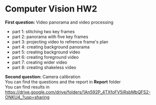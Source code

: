 # Computer Vision HW2

**First question:** Video panorama and video processing <br />
  - part 1: stitching two key frames <br />
  - part 2: panorama with five key frames <br />
  - part 3: projecting video to refrence frame's plan <br />
  - part 4: creating background panorama <br />
  - part 5: creating background video <br />
  - part 6: creating foreground video <br />
  - part 7: creating wider video <br />
  - part 8: creating shakeless video <br />


**Second question:** Camera calibration <br />
You can find the questions and the report in **Report** folder <br />
You can find results in https://drive.google.com/drive/folders/1An592P_4TXfoFV5iRsbMbQFS2-ONKU4_?usp=sharing <br />
